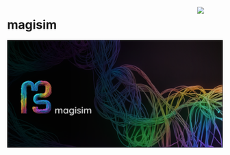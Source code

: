 <p><img align="right" src="./resources/magisim_logo256.png" width=60></p>
<h1>magisim</h1>

![Magisim project banner](banner1.png)
